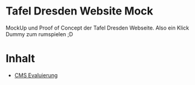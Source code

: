 # Tafel Dresden Website Mock
MockUp und Proof of Concept der Tafel Dresden Webseite. Also ein Klick Dummy zum rumspielen ;D


# Inhalt

* [CMS Evaluierung](doc/cms_evaluation)